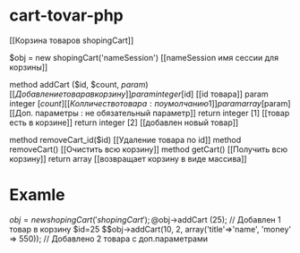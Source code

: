 # cart-tovar-php

[[Корзина товаров shopingCart]]
 
$obj = new shopingCart('nameSession')       [[nameSession имя сессии для корзины]]
 
method addCart ($id, $count, $param)        [[Добавление товара в корзину]]
param  integer [$id]                        [[id товара]]
param  integer [$count]                     [[Колличество товара : по умолчанию 1]]
param  array [$param]                       [[Доп. параметры : не обязательный параметр]]
return integer [1]                          [[товар есть в корзине]]
return integer [2]                          [[добавлен новый товар]]
                                                       
method removeCart_id($id)                   [[Удаление товара по id]]
method removeCart()                         [[Очистить всю корзину]]
method getCart()                            [[Получить всю корзину]]
return array                                [[возвращает корзину в виде массива]]
 
# Examle
$obj = new shopingCart('shopingCart');
@$obj->addCart (25);                                           // Добавлен 1 товар в корзину $id=25
$$obj->addCart(10, 2, array('title'=>'name', 'money' => 550)); // Добавлено 2 товара с доп.параметрами
